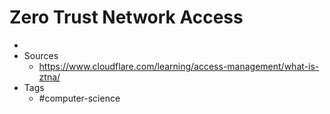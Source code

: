 # Zero Trust Network Access
-
- Sources
	- https://www.cloudflare.com/learning/access-management/what-is-ztna/
- Tags
	- #computer-science